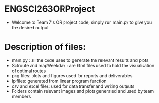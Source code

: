 # ENGSCI263ORProject

- Welcome to Team 7's OR project code, simply run main.py to give you the desired output
# Description of files:
- main.py : all the code used to generate the relevant results and plots
- Satroute and mapWeekday : are html files used to hold the visualisation of optimal routes
- png files: plots and figures used for reports and deliverables
- lp files: generated from linear program function
- csv and excel files: used for data transfer and writing outputs
- Folders contain relevant images and plots generated and used by team members
